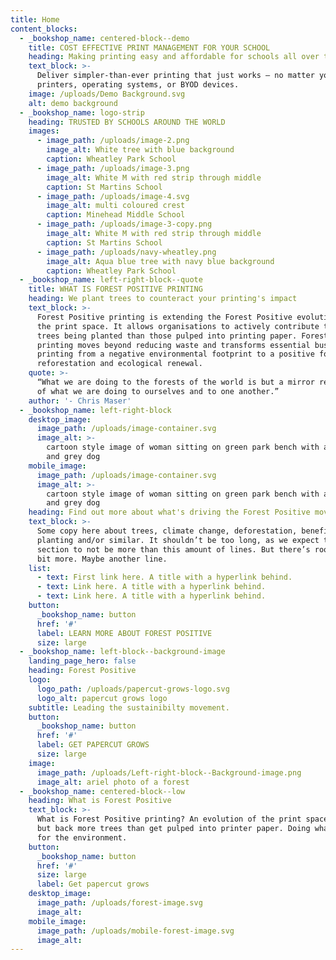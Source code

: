 ```yaml
---
title: Home
content_blocks:
  - _bookshop_name: centered-block--demo
    title: COST EFFECTIVE PRINT MANAGEMENT FOR YOUR SCHOOL
    heading: Making printing easy and affordable for schools all over the globe
    text_block: >-
      Deliver simpler-than-ever printing that just works – no matter your size,
      printers, operating systems, or BYOD devices.
    image: /uploads/Demo Background.svg
    alt: demo background
  - _bookshop_name: logo-strip
    heading: TRUSTED BY SCHOOLS AROUND THE WORLD
    images:
      - image_path: /uploads/image-2.png
        image_alt: White tree with blue background
        caption: Wheatley Park School
      - image_path: /uploads/image-3.png
        image_alt: White M with red strip through middle
        caption: St Martins School
      - image_path: /uploads/image-4.svg
        image_alt: multi coloured crest
        caption: Minehead Middle School
      - image_path: /uploads/image-3-copy.png
        image_alt: White M with red strip through middle
        caption: St Martins School
      - image_path: /uploads/navy-wheatley.png
        image_alt: Aqua blue tree with navy blue background
        caption: Wheatley Park School
  - _bookshop_name: left-right-block--quote
    title: WHAT IS FOREST POSITIVE PRINTING
    heading: We plant trees to counteract your printing's impact
    text_block: >-
      Forest Positive printing is extending the Forest Positive evolution into
      the print space. It allows organisations to actively contribute to more
      trees being planted than those pulped into printing paper. Forest Positive
      printing moves beyond reducing waste and transforms essential business
      printing from a negative environmental footprint to a positive force for
      reforestation and ecological renewal.
    quote: >-
      “What we are doing to the forests of the world is but a mirror reflection
      of what we are doing to ourselves and to one another.”
    author: '- Chris Maser'
  - _bookshop_name: left-right-block
    desktop_image:
      image_path: /uploads/image-container.svg
      image_alt: >-
        cartoon style image of woman sitting on green park bench with a black
        and grey dog
    mobile_image:
      image_path: /uploads/image-container.svg
      image_alt: >-
        cartoon style image of woman sitting on green park bench with a black
        and grey dog
    heading: Find out more about what's driving the Forest Positive movement
    text_block: >-
      Some copy here about trees, climate change, deforestation, benefits of
      planting and/or similar. It shouldn’t be too long, as we expect this
      section to not be more than this amount of lines. But there’s room for a
      bit more. Maybe another line.
    list:
      - text: First link here. A title with a hyperlink behind.
      - text: Link here. A title with a hyperlink behind.
      - text: Link here. A title with a hyperlink behind.
    button:
      _bookshop_name: button
      href: '#'
      label: LEARN MORE ABOUT FOREST POSITIVE
      size: large
  - _bookshop_name: left-block--background-image
    landing_page_hero: false
    heading: Forest Positive
    logo:
      logo_path: /uploads/papercut-grows-logo.svg
      logo_alt: papercut grows logo
    subtitle: Leading the sustainibilty movement.
    button:
      _bookshop_name: button
      href: '#'
      label: GET PAPERCUT GROWS
      size: large
    image:
      image_path: /uploads/Left-right-block--Background-image.png
      image_alt: ariel photo of a forest
  - _bookshop_name: centered-block--low
    heading: What is Forest Positive
    text_block: >-
      What is Forest Positive printing? An evolution of the print space, putting
      but back more trees than get pulped into printer paper. Doing what’s right
      for the environment.
    button:
      _bookshop_name: button
      href: '#'
      size: large
      label: Get papercut grows
    desktop_image:
      image_path: /uploads/forest-image.svg
      image_alt:
    mobile_image:
      image_path: /uploads/mobile-forest-image.svg
      image_alt:
---
```

